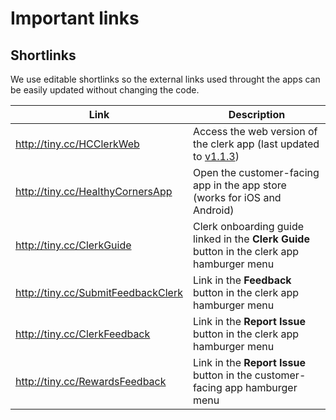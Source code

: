 # Important links

## Shortlinks

We use editable shortlinks so the external links used throught the apps can be easily updated without changing the code.

| Link                                 | Description                                                                                                                                     |
| ------------------------------------ | ----------------------------------------------------------------------------------------------------------------------------------------------- |
| <http://tiny.cc/HCClerkWeb>          | Access the web version of the clerk app (last updated to [v1.1.3](https://github.com/calblueprint/dccentralkitchen-clerks/releases/tag/v1.1.3)) |
| <http://tiny.cc/HealthyCornersApp>   | Open the customer-facing app in the app store (works for iOS and Android)                                                                       |
| <http://tiny.cc/ClerkGuide>          | Clerk onboarding guide linked in the **Clerk Guide** button in the clerk app hamburger menu                                                     |
| <http://tiny.cc/SubmitFeedbackClerk> | Link in the **Feedback** button in the clerk app hamburger menu                                                                                 |
| <http://tiny.cc/ClerkFeedback>       | Link in the **Report Issue** button in the clerk app hamburger menu                                                                             |
| <http://tiny.cc/RewardsFeedback>     | Link in the **Report Issue** button in the customer-facing app hamburger menu                                                                   |